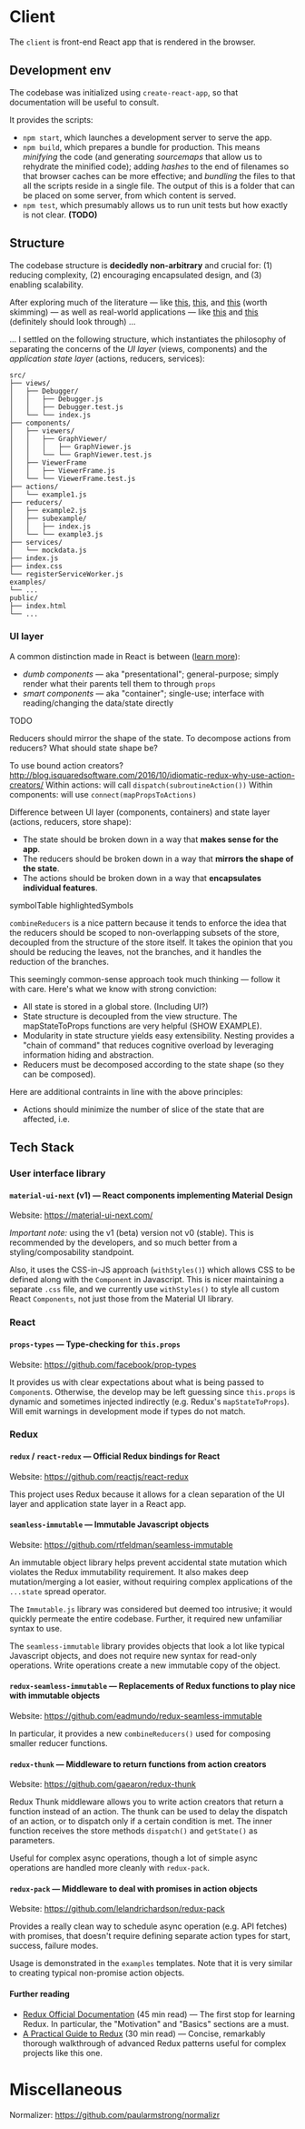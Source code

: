 # Client
The `client` is front-end React app that is rendered in the browser.

## Development env
The codebase was initialized using `create-react-app`, so that documentation will be useful to consult.

It provides the scripts:
- `npm start`, which launches a development server to serve the app.
- `npm build`, which prepares a bundle for production. This means *minifying* the code (and generating *sourcemaps*
 that allow us to rehydrate the minified code); adding *hashes* to the end of filenames so that browser caches can be 
 more effective; and *bundling* the files to that all the scripts reside in a single file. The output of this is a 
 folder that can be placed on some server, from which content is served.
- `npm test`, which presumably allows us to run unit tests but how exactly is not clear. **(TODO)**


## Structure
The codebase structure is **decidedly non-arbitrary** and crucial for: (1) reducing complexity, (2) encouraging 
encapsulated design, and (3) enabling scalability.

After exploring much of the literature — like
[this](https://hackernoon.com/the-100-correct-way-to-structure-a-react-app-or-why-theres-no-such-thing-3ede534ef1ed),
[this](https://medium.com/alexmngn/how-to-better-organize-your-react-applications-2fd3ea1920f1), and
[this](https://levelup.gitconnected.com/structure-your-react-redux-project-for-scalability-and-maintainability-618ad82e32b7)
(worth skimming) — as well as real-world applications — like
[this](https://github.com/rwieruch/favesound-redux/) and
[this](https://github.com/devtools-html/debugger.html/) (definitely should look through) ...

... I settled on the following structure, which instantiates the philosophy of separating the concerns of the
*UI layer* (views, components) and the *application state layer* (actions, reducers, services):

```
src/
├── views/
│   ├── Debugger/
│   │   ├── Debugger.js
│   │   ├── Debugger.test.js
│   └── └── index.js
├── components/
│   ├── viewers/
│   │   ├── GraphViewer/
│   │   │   ├── GraphViewer.js
│   │   └── └── GraphViewer.test.js
│   ├── ViewerFrame
│   │   ├── ViewerFrame.js
│   └── └── ViewerFrame.test.js
├── actions/
│   └── example1.js
├── reducers/
│   ├── example2.js
│   ├── subexample/
│   │   ├── index.js
│   └── └── example3.js
├── services/
│   └── mockdata.js
├── index.js
├── index.css
└── registerServiceWorker.js
examples/
└── ...
public/
├── index.html
└── ...
```

### UI layer

A common distinction made in React is between
([learn more](https://www.fullstackreact.com/p/using-presentational-and-container-components-with-redux/)):
- *dumb components* — aka "presentational"; general-purpose; simply render 
what their parents tell them to through `props`
- *smart components* — aka "container"; single-use; interface with 
reading/changing the data/state directly


TODO




Reducers should mirror the shape of the state.
To decompose actions from reducers?
What should state shape be?

To use bound action creators? http://blog.isquaredsoftware.com/2016/10/idiomatic-redux-why-use-action-creators/
Within actions: will call `dispatch(subroutineAction())`
Within components: will use `connect(mapPropsToActions)`

Difference between UI layer (components, containers) and state layer (actions, reducers, store shape):

- The state should be broken down in a way that **makes sense for the app**.
- The reducers should be broken down in a way that **mirrors the shape of the state**.
- The actions should be broken down in a way that **encapsulates individual features**.

symbolTable
highlightedSymbols

`combineReducers` is a nice pattern because it tends to enforce the idea that the reducers should be scoped to
non-overlapping subsets of the store, decoupled from the structure of the store itself. It takes the opinion that you
should be reducing the leaves, not the branches, and it handles the reduction of the branches.

This seemingly common-sense approach took much thinking — follow it with care. Here's what we know with strong 
conviction:
 - All state is stored in a global store. (Including UI?)
 - State structure is decoupled from the view structure. The mapStateToProps functions are very helpful (SHOW EXAMPLE).
 - Modularity in state structure yields easy extensibility. Nesting provides a "chain of command" that reduces 
 cognitive overload by leveraging information hiding and abstraction.
 - Reducers must be decomposed according to the state shape (so they can be composed).
 
Here are additional contraints in line with the above principles:
 - Actions should minimize the number of slice of the state that are affected, i.e. 


## Tech Stack

### User interface  library
#### `material-ui-next` (v1) — React components implementing Material Design
Website: <https://material-ui-next.com/>

*Important note:* using the v1 (beta) version not v0 (stable). This is recommended by the developers, and so much 
better from a styling/composability standpoint.

Also, it uses the CSS-in-JS approach (`withStyles()`) which allows CSS to be defined along with the `Component` in 
Javascript. This is nicer maintaining a separate `.css` file, and we currently use `withStyles()` to style all
custom React `Components`, not just those from the Material UI library.

### React
#### `props-types` — Type-checking for `this.props`
Website: <https://github.com/facebook/prop-types>

It provides us with clear expectations about what is being passed to `Component`s. Otherwise, the develop may be 
left guessing since `this.props` is dynamic and sometimes injected indirectly (e.g. Redux's `mapStateToProps`).
Will emit warnings in development mode if types do not match.

### Redux
#### `redux` / `react-redux` — Official Redux bindings for React
Website: <https://github.com/reactjs/react-redux>

This project uses Redux because it allows for a clean separation of the UI layer and application state layer in a 
React app.

#### `seamless-immutable` — Immutable Javascript objects
Website: <https://github.com/rtfeldman/seamless-immutable>

An immutable object library helps prevent accidental state mutation which violates the Redux immutability requirement.
It also makes deep mutation/merging a lot easier, without requiring complex applications of the `...state` spread 
operator.

The `Immutable.js` library was considered but deemed too intrusive; it would quickly permeate the entire codebase. 
Further, it required new unfamiliar syntax to use.

The `seamless-immutable` library provides objects that look a lot like typical Javascript objects, and does not 
require new syntax for read-only operations. Write operations create a new immutable copy of the object.

#### `redux-seamless-immutable` — Replacements of Redux functions to play nice with immutable objects
Website: <https://github.com/eadmundo/redux-seamless-immutable>

In particular, it provides a new `combineReducers()` used for composing smaller reducer functions.

#### `redux-thunk` — Middleware to return functions from action creators
Website: <https://github.com/gaearon/redux-thunk>

Redux Thunk middleware allows you to write action creators that return a function instead of an action. The thunk can be
used to delay the dispatch of an action, or to dispatch only if a certain condition is met. The inner function receives
the store methods `dispatch()` and `getState()` as parameters.

Useful for complex async operations, though a lot of simple async operations are handled more cleanly with `redux-pack`.

#### `redux-pack` — Middleware to deal with promises in action objects
Website: <https://github.com/lelandrichardson/redux-pack>

Provides a really clean way to schedule async operation (e.g. API fetches) with promises, that doesn't require 
defining separate action types for start, success, failure modes.

Usage is demonstrated in the `examples` templates. Note that it is very similar to creating typical non-promise action 
objects.

#### Further reading
- [Redux Official Documentation](https://redux.js.org/introduction) (45 min read) — The first stop for learning Redux. 
In particular, the "Motivation" and "Basics" sections are a must.
- [A Practical Guide to Redux](https://lorenstewart.me/2016/11/27/a-practical-guide-to-redux/) (30 min read) — 
Concise, remarkably thorough walkthrough of advanced Redux patterns useful for complex projects like this one.


# Miscellaneous
Normalizer: <https://github.com/paularmstrong/normalizr>
